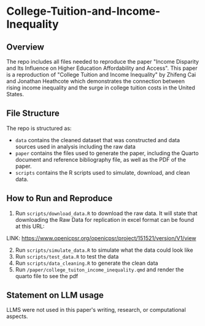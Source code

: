 # College-Tuition-and-Income-Inequality

## Overview

The repo includes all files needed to reproduce the paper "Income Disparity and Its Influence on Higher Education Affordability and Access". This paper is a reproduction of "College Tuition and Income Inequality" by Zhifeng Cai and Jonathan Heathcote which demonstrates the connection between rising income inequality and the surge in college tuition costs in the United States.

## File Structure

The repo is structured as:

-   `data` contains the cleaned dataset that was constructed and data sources used in analysis including the raw data
-   `paper` contains the files used to generate the paper, including the Quarto document and reference bibliography file, as well as the PDF of the paper. 
-   `scripts` contains the R scripts used to simulate, download, and clean data.

## How to Run and Reproduce



1. Run `scripts/download_data.R` to download the raw data. It will state that downloading the Raw Data for replication in excel format can be found at this URL:

LINK: https://www.openicpsr.org/openicpsr/project/151521/version/V1/view

2. Run `scripts/simulate_data.R` to simulate what the data could look like
3. Run `scripts/test_data.R` to test the data
4. Run `scripts/data_cleaning.R` to generate the clean data
5. Run `/paper/college_tuiton_income_inequality.qmd` and render the quarto file to see the pdf

## Statement on LLM usage

LLMS were not used in this paper's writing, research, or computational aspects.
